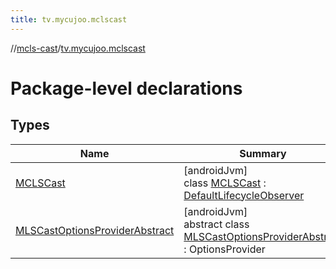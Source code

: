 ```yaml
---
title: tv.mycujoo.mclscast
---
```

//[mcls-cast](../../index.html)/[tv.mycujoo.mclscast](index.html)



# Package-level declarations



## Types


| Name | Summary |
|---|---|
| [MCLSCast](-m-c-l-s-cast/index.html) | [androidJvm]<br>class [MCLSCast](-m-c-l-s-cast/index.html) : [DefaultLifecycleObserver](https://developer.android.com/reference/kotlin/androidx/lifecycle/DefaultLifecycleObserver.html) |
| [MLSCastOptionsProviderAbstract](-m-l-s-cast-options-provider-abstract/index.html) | [androidJvm]<br>abstract class [MLSCastOptionsProviderAbstract](-m-l-s-cast-options-provider-abstract/index.html) : OptionsProvider |

